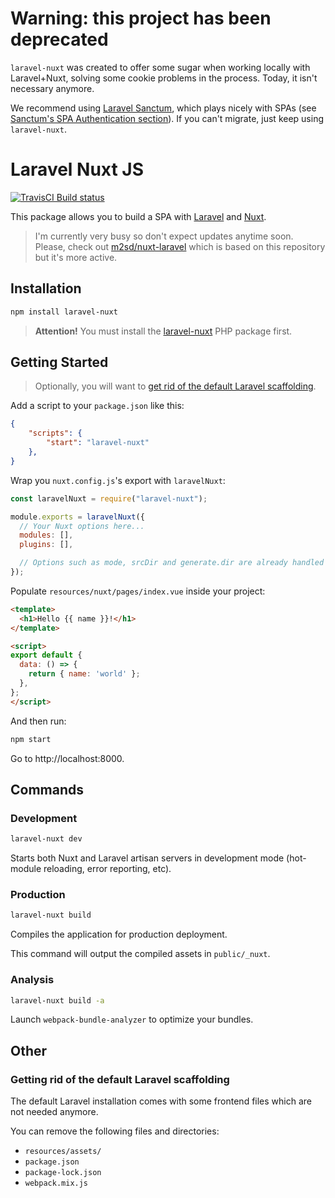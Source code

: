 # Warning: this project has been deprecated

`laravel-nuxt` was created to offer some sugar when working locally with Laravel+Nuxt, solving some cookie problems in the process. Today, it isn't necessary anymore.

We recommend using [Laravel Sanctum](https://laravel.com/docs/8.x/sanctum), which plays nicely with SPAs (see [Sanctum's SPA Authentication section](https://laravel.com/docs/8.x/sanctum#spa-authentication)). If you can't migrate, just keep using `laravel-nuxt`.

# Laravel Nuxt JS

[![TravisCI Build status](https://travis-ci.org/skyrpex/laravel-nuxt-js.svg?branch=develop)](https://travis-ci.org/skyrpex/laravel-nuxt-js)

This package allows you to build a SPA with [Laravel](https://laravel.com/) and [Nuxt](https://nuxtjs.org/).

> I'm currently very busy so don't expect updates anytime soon. Please, check out [m2sd/nuxt-laravel](https://github.com/m2sd/nuxt-laravel) which is based on this repository but it's more active.

## Installation

```bash
npm install laravel-nuxt
```

> **Attention!** You must install the [laravel-nuxt](https://github.com/skyrpex/laravel-nuxt) PHP package first.

## Getting Started

> Optionally, you will want to [get rid of the default Laravel scaffolding](#getting-rid-of-the-default-laravel-scaffolding).

Add a script to your `package.json` like this:

```json
{
    "scripts": {
        "start": "laravel-nuxt"
    },
}

```

Wrap you `nuxt.config.js`'s export with `laravelNuxt`:

```js
const laravelNuxt = require("laravel-nuxt");

module.exports = laravelNuxt({
  // Your Nuxt options here...
  modules: [],
  plugins: [],

  // Options such as mode, srcDir and generate.dir are already handled for you.
});
```

Populate `resources/nuxt/pages/index.vue` inside your project:

```html
<template>
  <h1>Hello {{ name }}!</h1>
</template>

<script>
export default {
  data: () => {
    return { name: 'world' };
  },
};
</script>
```

And then run:

```bash
npm start
```

Go to http://localhost:8000.

## Commands

### Development

```bash
laravel-nuxt dev
```

Starts both Nuxt and Laravel artisan servers in development mode (hot-module reloading, error reporting, etc).

### Production

```bash
laravel-nuxt build
```

Compiles the application for production deployment.

This command will output the compiled assets in `public/_nuxt`.

### Analysis

```bash
laravel-nuxt build -a
```

Launch `webpack-bundle-analyzer` to optimize your bundles.

## Other

### Getting rid of the default Laravel scaffolding

The default Laravel installation comes with some frontend files which are not needed anymore.

You can remove the following files and directories:

* `resources/assets/`
* `package.json`
* `package-lock.json`
* `webpack.mix.js`
